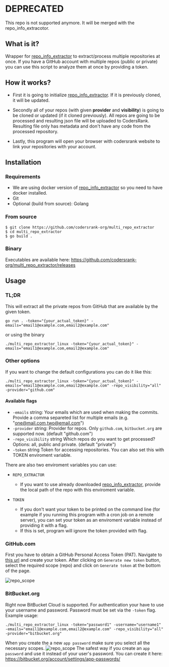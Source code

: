 # DEPRECATED
This repo is not supported anymore. It will be merged with the repo_info_extracotor.
## What is it?
Wrapper for [repo_info_extractor](https://github.com/codersrank-org/repo_info_extractor) to extract/process multiple repositories at once.
If you have a GitHub account with multiple repos (public or private) you can
use this script to analyze them at once by providing a token.      

## How it works?
- First it is going to initialize [repo_info_extractor](https://github.com/codersrank-org/repo_info_extractor). If it is previously cloned, it will be updated.

- Secondly all of your repos (with given **provider** and **visibility**) is going to be cloned or updated (if it cloned previously). All repos are going to be processed and resulting json file will be uploaded to CodersRank. Resulting file only has metadata and don't have any code from the processed repository.

- Lastly, this program will open your browser with codersrank website to link your repositories with your account.
## Installation
### Requirements
- We are using docker version of [repo_info_extractor](https://github.com/codersrank-org/repo_info_extractor) so you need to have docker installed.
- Git
- Optional (build from source): Golang
### From source
```
$ git clone https://github.com/codersrank-org/multi_repo_extractor
$ cd multi_repo_extractor
$ go build .
```
### Binary
Executables are available here: https://github.com/codersrank-org/multi_repo_extractor/releases

## Usage
### TL;DR
This will extract all the private repos from GitHub that are available by
the given token. 
```
go run . -token="{your_actual_token}" -emails="email1@example.com,email2@example.com"
```
or using the binary
```
./multi_repo_extractor_linux -token="{your_actual_token}" -emails="email1@example.com,email2@example.com"
```
### Other options
If you want to change the default configurations you can do it like this:
```
./multi_repo_extractor_linux -token="{your_actual_token}" -emails="email1@example.com,email2@example.com" -repo_visibility="all" -provider="github.com"
```
#### Available flags 
-  `-emails` string:
        Your emails which are used when making the commits. Provide a comma separeted list for multiple emails (e.g. "one@mail.com,two@email.com")
-  `-provider` string:
        Provider for repos. Only `github.com`, `bitbucket.org` are supported now. (default "github.com")
-  `-repo_visibility` string
        Which repos do you want to get processed? Options: all, public and private. (default "private")
-  `-token` string
        Token for accessing repositories. You can also set this with TOKEN enviroment variable.


There are also two enviroment variables you can use:

- `REPO_EXTRACTOR`
    - If you want to use already downloaded [repo_info_extractor](https://github.com/codersrank-org/repo_info_extractor), provide the local path of the repo with this enviroment variable.

- `TOKEN`
    - If you don't want your token to be printed on the command line (for example if you running this program with a cron job on a remote server), you can set your token as an enviroment variable instead of providing it with a flag.
    - If this is set, program will ignore the token provided with flag.
### GitHub.com
First you have to obtain a GitHub Personal Access Token (PAT).
Navigate to [this url](https://github.com/settings/tokens) and create your token. After clicking on `Generate new token` button, select the required scope (repo) and click on `Generate token` at the bottom of the page.

![repo_scope](https://github.com/peti2001/multi_repo_extractor/blob/master/docs/github-scopes.png?raw=true)
### BitBucket.org
Right now BitBucket Cloud is supported. For authentication your have to use your username
and password. Password must be set via the `-token` flag. Example usage:
```
./multi_repo_extractor_linux -token="password1" -username="username1" -emails="email1@example.com,email2@example.com" -repo_visibility="all" -provider="bitbucket.org"
```
When you create the a new `app password` make sure you select all the necessary scopes.
![repo_scope](https://raw.githubusercontent.com/peti2001/multi_repo_extractor/master/docs/bitbucket-scope.png)
The safest way if you create an `app password` and use it instead of your user's password.
You can create it here: https://bitbucket.org/account/settings/app-passwords/
